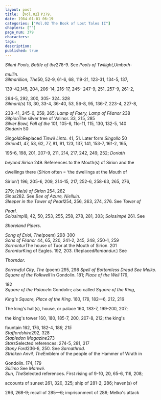 ```yaml
---
layout: post
title: 【Vol.02】P379.
date: 1984-01-01 06:19
categories: ["Vol.02 The Book of Lost Tales II"]
chapters: [""]
page_num: 379
characters: 
tags: 
description: 
published: true
---
```


<p style="text-indent: 0;">
<I>Silent Pools, Battle of the</I>278-9. See <I>Pools of Twilight,Umboth-</I>
</p>

<I>muilin.<BR>Silmarillion, The</I>50, 52-9, 61-6, 68, 119-21, 123-31, 134-5, 137,

139-42,145, 204, 206-14, 216-17, 245- 247-9, 251, 257-9, 261-2,

264-5, 292, 300, 305- 324. 328<BR><I>Silmaril(s</I>) 13, 30, 33-4, 36-40, 53, 56-8, 95, 136-7, 223-4, 227-8,

238-41, 245-6, 259, 265; <I>Lamp of Faery, Lamp of Fëanor</I> 238<BR><I>Silpion</I>The silver tree of Valinor. 33, 215, 285<BR><I>Silver Bowl, Fall of the</I> 101, 105-6, 11o-11, 115, 130, 132-5, 140<BR><I>Sindarin</I> 50

<I>Singoldo</I>Replaced <I>Tinwë Linto</I>. 41, 51. Later form <I>Singollo</I> 50<BR><I>Sirion</I>41, 47, 53, 62, 77, 81, 91, 123, 137, 141, 153-7, 161-2, 165,

195-6, 198, 201, 207-9, 211, 214, 217, 242, 249, 252; <I>Doriath</I>

<I>beyond Sirion</I> 249. References to the Mouth(s) of Sirion and the

dwellings there (<I>Sirion</I> often = ‘the dwellings at the Mouth of

Sirion’) 196, 205-6, 209, 214-15, 217, 252-6, 258-63, 265, 276,

279; <I>Isle(s) of Sirion</I> 254, 262<BR><I>Sinus</I>282. See <I>Bee of Azure, Nielluin.<BR>Sleeper in the Tower of Pearl</I>254, 256, 263, 274, 276. See <I>Tower of</I>

<I>Pearl.<BR>Solosimpi</I>8, 42, 50, 253, 255, 258, 278, 281, 303; <I>Solosimpë</I> 261. See

<I>Shoreland Pipers</I>.

<I>Song of Eriol, The</I>(poem) 298-300<BR><I>Sons of Fëanor</I> 44, 65, 220, 241-2, 245, 248, 250-1, 259<BR><I>Sornontur</I>The house of Tuor at the Mouth of Sirion. 201<BR><I>Sorontur</I>King of Eagles. 192, 203. (Replaced<I>Ramandur.</I>) See

<I>Thorndor</I>.

<I>Sorrowful City, The</I> (poem) 295, 298 <I>Spell of Bottomless Dread See Melko. Square of the Folkwell</I> In Gondolin. 181; <I>Place of the Well</I> 179,

182<BR><I>Square of the Palace</I>In Gondolin; also called <I>Square of the King</I>,

<I>King's Square, Place of the King</I>. 160, 179, 182—6, 212, 216

The king's hall(s), house, or palace 160, 183-7, 199-200, 207;

the king's tower 160, 180, 185-7, 200, 207-8, 212; the king's

fountain 162, 176, 182-4, 18<I>9, 215<BR>Staffordshire</I>292, 328<BR><I>Stapledon Magazine</I>273<BR><I>Stars</I>Selected references: 274-5, 281, 317<BR><I>Stony Ford</I>236-8, 250. See <I>Sarnathrod.<BR>Stricken Anvil, The</I>Emblem of the people of the Hammer of Wrath in

Gondolin. 174, 179<BR><I>Súlimo</I> See <I>Manwë.<BR>Sun, The</I>Selected references. First rising of 9-10, 20, 65-6, 116, 208;

accounts of sunset 261, 320, 325; ship of 281-2, 286; haven(s) of

266, 268-9; recall of 285—6; imprisonment of 286; Melko's attack

